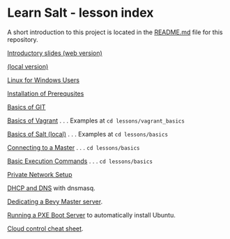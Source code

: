 # Learn Salt - lesson index

A short introduction to this project is located in
the [README.md](../README.md) file for this repository.

[Introductory slides (web version)](https://docs.google.com/presentation/d/1xHufFXGUKMWlj1rF10o6PKI0Vq7WkpCj0fgxWhqoEPk/present?usp=sharing)

[(local version)](file:///projects/learn-salt/lessons/from%20bootstrap%20to%20Salt%20cloud2.pptx)

[Linux for Windows Users](windows/Linux_for_Windows_users.md)

[Installation of Prerequsites](installation/install.md)

[Basics of GIT](git/how_to_git_stuff.md)

[Basics of Vagrant](vagrant_basics/vagrant_basics.md) . . . Examples at `cd lessons/vagrant_basics`

[Basics of Salt (local)](basics/salt-call.md) . . . Examples at `cd lessons/basics`

[Connecting to a Master](basics/master.md)  . . . `cd lessons/basics`

[Basic Execution Commands](basics/execution.md) . . . `cd lessons/basics`

[Private Network Setup](networks/private_test_network.md)

[DHCP and DNS](dns_dhcp_pxe/Dynamic_Name_Server.md) with dnsmasq.

[Dedicating a Bevy Master server](networks/real_bevy_master.md).

[Running a PXE Boot Server](dns_dhcp_pxe/pxe_boot.md) to automatically install Ubuntu. 

[Cloud control cheat sheet](cheat_sheet.md).
